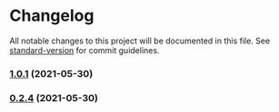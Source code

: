 # Changelog

All notable changes to this project will be documented in this file. See [standard-version](https://github.com/conventional-changelog/standard-version) for commit guidelines.

### [1.0.1](https://github.com/shisama/Pulsator-JS/compare/v0.2.4...v1.0.1) (2021-05-30)

### [0.2.4](https://github.com/shisama/Pulsator-JS/compare/v0.1.2...v0.2.4) (2021-05-30)
